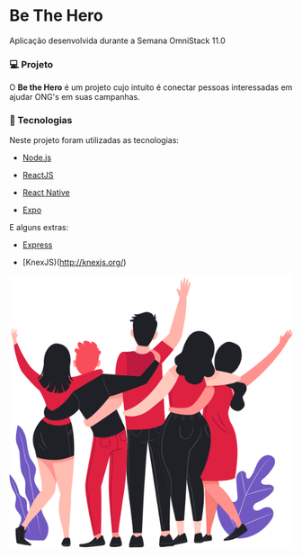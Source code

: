 # Be The Hero 
Aplicação desenvolvida durante a Semana OmniStack 11.0

### :computer: Projeto 
O **Be the Hero** é um projeto cujo intuito é conectar pessoas interessadas em ajudar ONG's em suas campanhas.

### :rocket: Tecnologias 

Neste projeto foram utilizadas as tecnologias:

- [Node.js](https://nodejs.org/en/)

- [ReactJS](https://reactjs.org/)

- [React Native](https://reactnative.dev/)

- [Expo](https://expo.io/)

E alguns extras:

- [Express](https://expressjs.com/pt-br/)

- [KnexJS)(http://knexjs.org/)



![teste](https://raw.githubusercontent.com/LMaroto/be-the-hero/master/frontend/src/assets/heroes.png)

